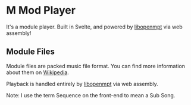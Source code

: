 # M Mod Player

It's a module player. Built in Svelte, and powered by [libopenmpt](https://lib.openmpt.org/libopenmpt/) via web assembly!

## Module Files
Module files are packed music file format. You can find more information about them on [Wikipedia](https://en.wikipedia.org/wiki/Module_file#Structure).

Playback is handled entirely by [libopenmpt](https://lib.openmpt.org/libopenmpt/) via web assembly.

Note: I use the term Sequence on the front-end to mean a Sub Song. 